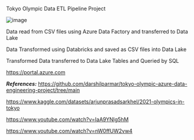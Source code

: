 Tokyo Olympic Data ETL Pipeline Project

![image](https://github.com/fatihsomer/Azure/assets/40704702/3bfcd155-2bf6-40c7-8300-4151ac6bd33a)

Data read from CSV files using Azure Data Factory and transferred to Data Lake

Data Transformed using Databricks and saved as CSV files into Data Lake

Transformed Data transferred to Data Lake Tables and Queried by SQL

https://portal.azure.com

_**References:**_
https://github.com/darshilparmar/tokyo-olympic-azure-data-engineering-project/tree/main

https://www.kaggle.com/datasets/arjunprasadsarkhel/2021-olympics-in-tokyo

https://www.youtube.com/watch?v=IaA9YNlg5hM

https://www.youtube.com/watch?v=nW0ffUW2vw4
